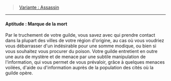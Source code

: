 ﻿---
!SkillItem
Id: background_membredeguilde_hd.md#aptitude--marque-de-la-mort
ParentLink: background_membredeguilde_hd.md#variante--assassin
Name: 'Aptitude : Marque de la mort'
ParentName: 'Variante : Assassin'
NameLevel: 4
Attributes: {}
AttributesDictionary: >+
  {}

Description: >+
  Par le truchement de votre guilde, vous savez avec qui prendre contact dans la plupart des villes de votre région d'origine, au cas où vous voudriez vous débarrasser d'un indésirable pour une somme modique, ou bien si vous souhaitez vous procurer du poison. Votre guilde entretient en outre une aura de mystère et de menace par une subtile manipulation de l'information, qui vous permet de vous prévaloir, grâce à quelques menaces voilées, d'aide ou d'information auprès de la population des cités où la guilde opère.

---
> [Variante : Assassin](hd_background_membredeguilde_variante_assassin.md)

---

#### Aptitude : Marque de la mort

Par le truchement de votre guilde, vous savez avec qui prendre contact dans la plupart des villes de votre région d'origine, au cas où vous voudriez vous débarrasser d'un indésirable pour une somme modique, ou bien si vous souhaitez vous procurer du poison. Votre guilde entretient en outre une aura de mystère et de menace par une subtile manipulation de l'information, qui vous permet de vous prévaloir, grâce à quelques menaces voilées, d'aide ou d'information auprès de la population des cités où la guilde opère.

